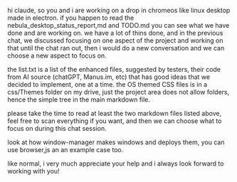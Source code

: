 hi claude, so you and i are working on a drop in chromeos like linux desktop made in electron.  if you happen to read the nebula_desktop_status_report,md and TODO.md you can see what we have done and are working on.   we have a lot of thins done, and in the previous chat, we discussed focusing on one aspect of the project and working on that until the chat ran out, then i would do a new conversation and we can choose a new aspect to focus on.

the list.txt is a list of the enhanced files, suggested by testers, their code from AI source (chatGPT, Manus.im, etc) that has good ideas that we decided to implement, one at a time.  the OS themed CSS files is in a css/Themes folder on my drive, just the project area does not allow folders, hence the simple tree in the main markdown file.

please take the time to read at least the two markdown files listed above, feel free to scan everything if you want, and then we can choose what to focus on during this chat session.

 look at how window-manager makes windows and deploys them, you can use browser,js an an example case too.

like normal, i very much appreciate your help and i always look forward to working with you!